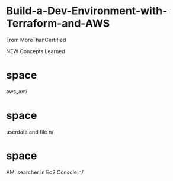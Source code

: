 # Build-a-Dev-Environment-with-Terraform-and-AWS
From MoreThanCertified

 NEW Concepts Learned 
# space
aws_ami 
# space
userdata and file n/
# space
AMI searcher in Ec2 Console n/
